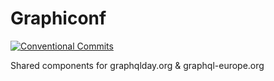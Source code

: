 # Graphiconf

[![Conventional Commits](https://img.shields.io/badge/Conventional%20Commits-1.0.0-yellow.svg)](https://conventionalcommits.org)

Shared components for graphqlday.org &amp; graphql-europe.org
